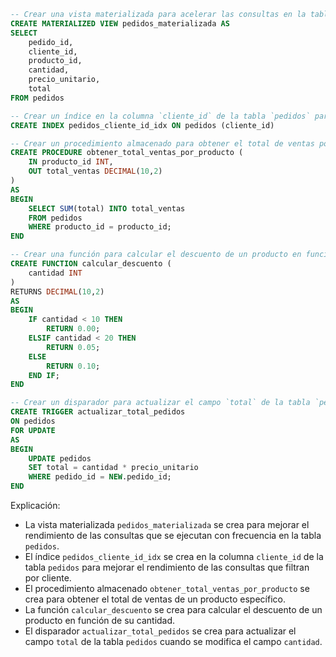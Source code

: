 ```sql
-- Crear una vista materializada para acelerar las consultas en la tabla `pedidos`
CREATE MATERIALIZED VIEW pedidos_materializada AS
SELECT
    pedido_id,
    cliente_id,
    producto_id,
    cantidad,
    precio_unitario,
    total
FROM pedidos

-- Crear un índice en la columna `cliente_id` de la tabla `pedidos` para mejorar el rendimiento de las consultas que filtran por cliente
CREATE INDEX pedidos_cliente_id_idx ON pedidos (cliente_id)

-- Crear un procedimiento almacenado para obtener el total de ventas por producto
CREATE PROCEDURE obtener_total_ventas_por_producto (
    IN producto_id INT,
    OUT total_ventas DECIMAL(10,2)
)
AS
BEGIN
    SELECT SUM(total) INTO total_ventas
    FROM pedidos
    WHERE producto_id = producto_id;
END

-- Crear una función para calcular el descuento de un producto en función de su cantidad
CREATE FUNCTION calcular_descuento (
    cantidad INT
)
RETURNS DECIMAL(10,2)
AS
BEGIN
    IF cantidad < 10 THEN
        RETURN 0.00;
    ELSIF cantidad < 20 THEN
        RETURN 0.05;
    ELSE
        RETURN 0.10;
    END IF;
END

-- Crear un disparador para actualizar el campo `total` de la tabla `pedidos` cuando se modifica el campo `cantidad`
CREATE TRIGGER actualizar_total_pedidos
ON pedidos
FOR UPDATE
AS
BEGIN
    UPDATE pedidos
    SET total = cantidad * precio_unitario
    WHERE pedido_id = NEW.pedido_id;
END
```

Explicación:

* La vista materializada `pedidos_materializada` se crea para mejorar el rendimiento de las consultas que se ejecutan con frecuencia en la tabla `pedidos`.
* El índice `pedidos_cliente_id_idx` se crea en la columna `cliente_id` de la tabla `pedidos` para mejorar el rendimiento de las consultas que filtran por cliente.
* El procedimiento almacenado `obtener_total_ventas_por_producto` se crea para obtener el total de ventas de un producto específico.
* La función `calcular_descuento` se crea para calcular el descuento de un producto en función de su cantidad.
* El disparador `actualizar_total_pedidos` se crea para actualizar el campo `total` de la tabla `pedidos` cuando se modifica el campo `cantidad`.